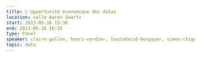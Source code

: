 ```yaml
---
title: L'opportunité économique des datas
location: salle Aaron Swartz
start: 2013-05-16 15:30
end: 2013-05-16 16:35
type: Panel
speaker: claire-gallon, henri-verdier, louisdavid-benyayer, simon-chignard
topic: data
---
```



